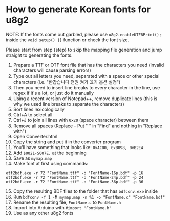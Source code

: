 # How to generate Korean fonts for u8g2

NOTE: If the fonts come out garbled, please use `u8g2.enableUTF8Print();` inside the `void setup() {}` function or check the font size.

Please start from step {step} to skip the mapping file generation and jump straight to generating the fonts.

1. Prepare a TTF or OTF font file that has the characters you need (invalid characters will cause parsing errors)
2. Type out all letters you need, separated with a space or other special characters (i.e. "반갑습니다 전원 켜기 끄기 옵션 설정")
3. Then you need to insert line breaks to every character in the line, use regex if it's a lot, or just do it manually
4. Using a recent version of Notepad++, remove duplicate lines (this is why we used line breaks to separate the characters)
5. Sort lines lexicologically 
6. Ctrl+A to select all
7. Ctrl+J to join all lines with `0x20` (space character) between them
8. Remove all spaces (Replace - Put " " in "Find" and nothing in "Replace with")
9. Open Converter.html
10. Copy the string and put it in the converter program
11. You'll have something that looks like: `0xAC00, 0xB098, 0xB2E4`
12. Add `$0021-S007E,` at the beginning
13. Save as `mymap.map`
14. Make font at first using commands:
```
otf2bdf.exe -r 72 "FontName.ttf" -o "FontName-16p.bdf" -p 16
otf2bdf.exe -r 72 "FontName.ttf" -o "FontName-24p.bdf" -p 24
otf2bdf.exe -r 72 "FontName.ttf" -o "FontName-36p.bdf" -p 36
```
15. Copy the resulting BDF files to the folder that has `bdfconv.exe` inside
16. Run `bdfconv -f 1 -M mymap.map -n %1 -o "FontName.c" "FontName.bdf"`
17. Rename the resulting file, `FontName.c` to `FontName.h`
18. Import into Arduino with `#import "FontName.h"`
19. Use as any other u8g2 fonts

